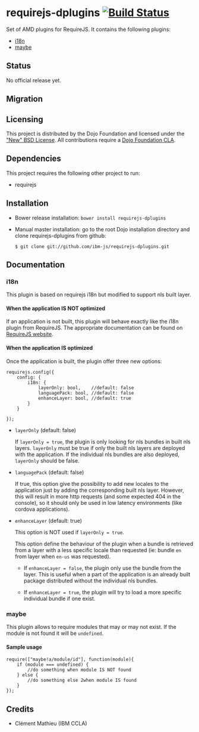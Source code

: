# requirejs-dplugins [![Build Status](https://travis-ci.org/ibm-js/requirejs-dplugins.png?branch=master)](https://travis-ci.org/ibm-js/requirejs-dplugins.png)

Set of AMD plugins for RequireJS. It contains the following plugins:

 * [i18n](#i18n)
 * [maybe](#maybe)

## Status

No official release yet.
 
## Migration

## Licensing

This project is distributed by the Dojo Foundation and licensed under the ["New" BSD License](./LICENSE).
All contributions require a [Dojo Foundation CLA](http://dojofoundation.org/about/claForm).

## Dependencies

This project requires the following other project to run:

* requirejs

## Installation

* Bower release installation: `bower install requirejs-dplugins`

* Manual master installation: go to the root Dojo installation directory and clone requirejs-dplugins from github:

	`$ git clone git://github.com/ibm-js/requirejs-dplugins.git`


## Documentation
### i18n
This plugin is based on requirejs i18n but modified to support nls built layer.

#### When the application IS NOT optimized
If an application is not built, this plugin will behave exactly like the i18n plugin from RequireJS.
The appropriate documentation can be found on [RequireJS website](http://requirejs.org/docs/api.html#i18n).

#### When the application IS optimized
Once the application is built, the plugin offer three new options:

```
requirejs.config({
    config: {
        i18n: {
            layerOnly: bool,    //default: false
            languagePack: bool, //default: false
            enhanceLayer: bool, //default: true
        }
    }

});
```
 * `layerOnly` (default: false)

    If `layerOnly = true`, the plugin is only looking for nls bundles in built nls layers. `layerOnly` must be true if only the built nls layers are deployed with the application.
    If the individual nls bundles are also deployed, `layerOnly` should be false.

 * `languagePack` (default: false)
    
    If true, this option give the possibility to add new locales to the application just by adding the corresponding built nls layer. However, this will result in more http requests (and some expected 404 in the console), so it should only be used in low latency environments (like cordova applications).
 * `enhanceLayer` (default: true)

    This option is NOT used if `layerOnly = true`.

    This option define the behaviour of the plugin when a bundle is retrieved from a layer with a less specific locale than requested (ie: bundle `en` from layer when `en-us` was requested).
        
    * If `enhanceLayer = false`, the plugin only use the bundle from the layer. This is useful when a part of the application is an already built package distributed without the individual nls bundles.
    
    * If `enhanceLayer = true`, the plugin will try to load a more specific individual bundle if one exist.
 


### maybe
This plugin allows to require modules that may or may not exist. If the module is not found it will be `undefined`.


#### Sample usage
```
require(["maybe!a/module/id"], function(module){
    if (module === undefined) {
        //do something when module IS NOT found
    } else {
        //do something else 2when module IS found
    }
});
```


## Credits

* Clément Mathieu (IBM CCLA)

